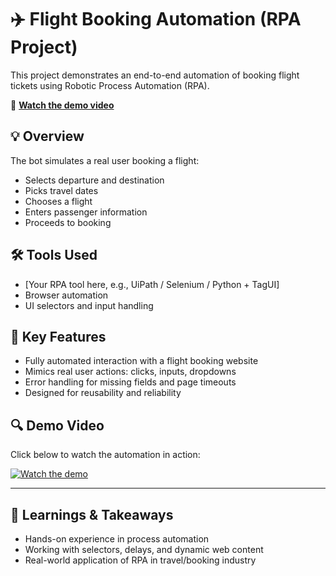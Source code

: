 # ✈️ Flight Booking Automation (RPA Project)

This project demonstrates an end-to-end automation of booking flight tickets using Robotic Process Automation (RPA).

🎥 **[Watch the demo video](https://drive.google.com/file/d/1Fsk91i0lwdvwU2tSDj0BBGqjEmMUmUyL/view?usp=sharing)**

## 💡 Overview

The bot simulates a real user booking a flight:
- Selects departure and destination
- Picks travel dates
- Chooses a flight
- Enters passenger information
- Proceeds to booking

## 🛠️ Tools Used
- [Your RPA tool here, e.g., UiPath / Selenium / Python + TagUI]
- Browser automation
- UI selectors and input handling

## 📌 Key Features
- Fully automated interaction with a flight booking website
- Mimics real user actions: clicks, inputs, dropdowns
- Error handling for missing fields and page timeouts
- Designed for reusability and reliability

## 🔍 Demo Video
Click below to watch the automation in action:

[![Watch the demo](https://img.youtube.com/vi/none/0.jpg)](https://drive.google.com/file/d/1Fsk91i0lwdvwU2tSDj0BBGqjEmMUmUyL/view?usp=sharing)

---

## 🧠 Learnings & Takeaways
- Hands-on experience in process automation
- Working with selectors, delays, and dynamic web content
- Real-world application of RPA in travel/booking industry
